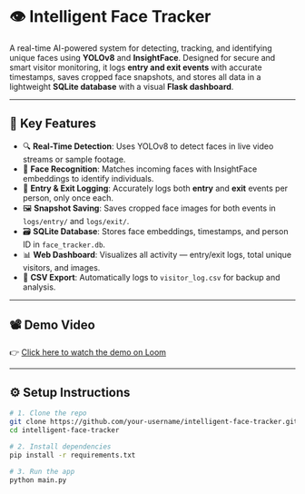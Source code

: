 # 👁️ Intelligent Face Tracker

A real-time AI-powered system for detecting, tracking, and identifying unique faces using **YOLOv8** and **InsightFace**. Designed for secure and smart visitor monitoring, it logs **entry and exit events** with accurate timestamps, saves cropped face snapshots, and stores all data in a lightweight **SQLite database** with a visual **Flask dashboard**.

---

## 📌 Key Features

- 🔍 **Real-Time Detection**: Uses YOLOv8 to detect faces in live video streams or sample footage.
- 🧠 **Face Recognition**: Matches incoming faces with InsightFace embeddings to identify individuals.
- 🧾 **Entry & Exit Logging**: Accurately logs both **entry** and **exit** events per person, only once each.
- 🖼️ **Snapshot Saving**: Saves cropped face images for both events in `logs/entry/` and `logs/exit/`.
- 🗃️ **SQLite Database**: Stores face embeddings, timestamps, and person ID in `face_tracker.db`.
- 📊 **Web Dashboard**: Visualizes all activity — entry/exit logs, total unique visitors, and images.
- 📂 **CSV Export**: Automatically logs to `visitor_log.csv` for backup and analysis.

---

## 📽️ Demo Video

👉 [Click here to watch the demo on Loom](https://www.loom.com/share/a57ebbc759194f9789f420a18d0d647e?sid=29243393-b9b3-41fe-a48c-8fcede20e6f6)

---

## ⚙️ Setup Instructions

```bash
# 1. Clone the repo
git clone https://github.com/your-username/intelligent-face-tracker.git
cd intelligent-face-tracker

# 2. Install dependencies
pip install -r requirements.txt

# 3. Run the app
python main.py
